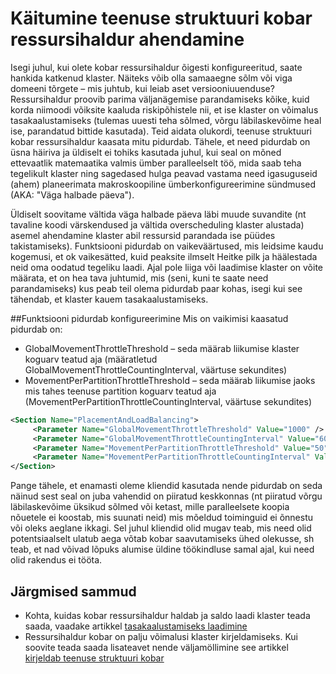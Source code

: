 <properties
   pageTitle="Teenuse struktuuri kobar ressursihaldur ahendamine | Microsoft Azure'i"
   description="Siit saate teada, pidurdab, mis on esitatud, teenuse struktuuri kobar ressursihaldur konfigureerimiseks."
   services="service-fabric"
   documentationCenter=".net"
   authors="masnider"
   manager="timlt"
   editor=""/>

<tags
   ms.service="Service-Fabric"
   ms.devlang="dotnet"
   ms.topic="article"
   ms.tgt_pltfrm="NA"
   ms.workload="NA"
   ms.date="08/19/2016"
   ms.author="masnider"/>


# <a name="throttling-the-behavior-of-the-service-fabric-cluster-resource-manager"></a>Käitumine teenuse struktuuri kobar ressursihaldur ahendamine
Isegi juhul, kui olete kobar ressursihaldur õigesti konfigureeritud, saate hankida katkenud klaster. Näiteks võib olla samaaegne sõlm või viga domeeni tõrgete – mis juhtub, kui leiab aset versiooniuuenduse? Ressursihaldur proovib parima väljanägemise parandamiseks kõike, kuid korda niimoodi võiksite kaaluda riskipõhistele nii, et ise klaster on võimalus tasakaalustamiseks (tulemas uuesti teha sõlmed, võrgu läbilaskevõime heal ise, parandatud bittide kasutada). Teid aidata olukordi, teenuse struktuuri kobar ressursihaldur kaasata mitu pidurdab. Tähele, et need pidurdab on üsna häiriva ja üldiselt ei tohiks kasutada juhul, kui seal on mõned ettevaatlik matemaatika valmis ümber paralleelselt töö, mida saab teha tegelikult klaster ning sagedased hulga peavad vastama need igasuguseid (ahem) planeerimata makroskoopiline ümberkonfigureerimine sündmused (AKA: "Väga halbade päeva").

Üldiselt soovitame vältida väga halbade päeva läbi muude suvandite (nt tavaline koodi värskendused ja vältida overscheduling klaster alustada) asemel ahendamine klaster abil ressursid parandada ise püüdes takistamiseks). Funktsiooni pidurdab on vaikeväärtused, mis leidsime kaudu kogemusi, et ok vaikesätted, kuid peaksite ilmselt Heitke pilk ja häälestada neid oma oodatud tegeliku laadi. Ajal pole liiga või laadimise klaster on võite määrata, et on hea tava juhtumid, mis (seni, kuni te saate need parandamiseks) kus peab teil olema pidurdab paar kohas, isegi kui see tähendab, et klaster kauem tasakaalustamiseks.

##<a name="configuring-the-throttles"></a>Funktsiooni pidurdab konfigureerimine
Mis on vaikimisi kaasatud pidurdab on:

-   GlobalMovementThrottleThreshold – seda määrab liikumise klaster koguarv teatud aja (määratletud GlobalMovementThrottleCountingInterval, väärtuse sekundites)
-   MovementPerPartitionThrottleThreshold – seda määrab liikumise jaoks mis tahes teenuse partition koguarv teatud aja (MovementPerPartitionThrottleCountingInterval, väärtuse sekundites)

``` xml
<Section Name="PlacementAndLoadBalancing">
     <Parameter Name="GlobalMovementThrottleThreshold" Value="1000" />
     <Parameter Name="GlobalMovementThrottleCountingInterval" Value="600" />
     <Parameter Name="MovementPerPartitionThrottleThreshold" Value="50" />
     <Parameter Name="MovementPerPartitionThrottleCountingInterval" Value="600" />
</Section>
```

Pange tähele, et enamasti oleme kliendid kasutada nende pidurdab on seda näinud sest seal on juba vahendid on piiratud keskkonnas (nt piiratud võrgu läbilaskevõime üksikud sõlmed või ketast, mille paralleelsete koopia nõuetele ei koostab, mis suunati neid) mis mõeldud toiminguid ei õnnestu või oleks aeglane ikkagi.  Sel juhul kliendid olid mugav teab, mis need olid potentsiaalselt ulatub aega võtab kobar saavutamiseks ühed olekusse, sh teab, et nad võivad lõpuks alumise üldine töökindluse samal ajal, kui need olid rakendus ei tööta.

## <a name="next-steps"></a>Järgmised sammud
- Kohta, kuidas kobar ressursihaldur haldab ja saldo laadi klaster teada saada, vaadake artikkel [tasakaalustamiseks laadimine](service-fabric-cluster-resource-manager-balancing.md)
- Ressursihaldur kobar on palju võimalusi klaster kirjeldamiseks. Kui soovite teada saada lisateavet nende väljamöllimine see artikkel [kirjeldab teenuse struktuuri kobar](service-fabric-cluster-resource-manager-cluster-description.md)
